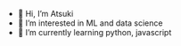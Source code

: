 - 👋 Hi, I’m Atsuki
- 👀 I’m interested in ML and data science
- 🌱 I’m currently learning python, javascript 



<!---
tIcers/tIcers is a ✨ special ✨ repository because its `README.md` (this file) appears on your GitHub profile.
You can click the Preview link to take a look at your changes.
--->
